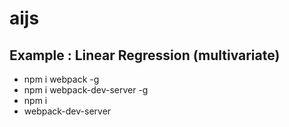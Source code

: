 # aijs

## Example : Linear Regression (multivariate) 

+ npm i webpack -g
+ npm i webpack-dev-server -g
+ npm i
+ webpack-dev-server
